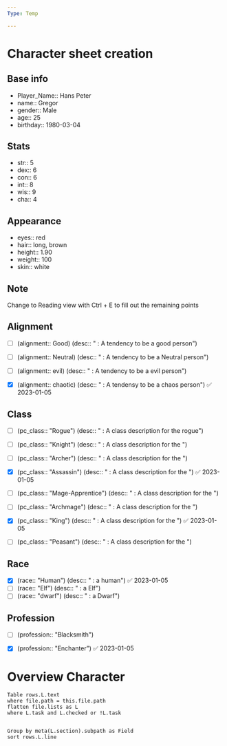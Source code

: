 ```yaml
---
Type: Temp

---
```


# Character sheet creation






## Base info

- Player_Name:: Hans Peter
- name:: Gregor
- gender:: Male
- age:: 25
- birthday:: 1980-03-04


## Stats

- str:: 5
- dex:: 6
- con:: 6
- int:: 8
- wis:: 9
- cha:: 4

## Appearance 

- eyes:: red
- hair:: long, brown
- height:: 1.90
- weight:: 100
- skin:: white


## Note
Change to Reading view with Ctrl + E to fill out the remaining points
## Alignment 

- [ ] (alignment:: Good) (desc:: " : A tendency to be a good person")
- [ ] (alignment:: Neutral) (desc:: " : A tendency to be a Neutral person")
- [ ] (alignment:: evil) (desc:: " : A tendency to be a evil person")
- [x] (alignment:: chaotic) (desc:: " : A tendensy to be a chaos person") ✅ 2023-01-05


## Class

- [ ] (pc_class:: "Rogue") (desc:: " : A class description for the rogue")
- [ ] (pc_class:: "Knight") (desc:: " : A class description for the ")
- [ ] (pc_class:: "Archer") (desc:: " : A class description for the ")
- [x] (pc_class:: "Assassin") (desc:: " : A class description for the ") ✅ 2023-01-05
- [ ] (pc_class:: "Mage-Apprentice") (desc:: " : A class description for the ")
- [ ] (pc_class:: "Archmage") (desc:: " : A class description for the ")
- [x] (pc_class:: "King") (desc:: " : A class description for the ") ✅ 2023-01-05
- [ ] (pc_class:: "Peasant") (desc:: " : A class description for the ")


## Race

- [x] (race:: "Human") (desc:: " : a human") ✅ 2023-01-05
- [ ] (race:: "Elf") (desc:: " : a Elf")
- [ ] (race:: "dwarf") (desc:: " : a Dwarf")

## Profession 

- [ ] (profession:: "Blacksmith")
- [x] (profession:: "Enchanter") ✅ 2023-01-05



# Overview Character

```dataview
Table rows.L.text
where file.path = this.file.path
flatten file.lists as L
where L.task and L.checked or !L.task


Group by meta(L.section).subpath as Field 
sort rows.L.line

```

